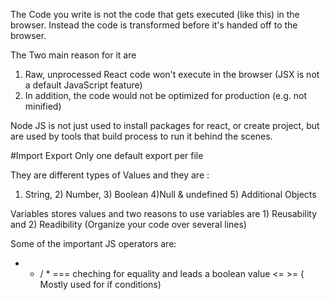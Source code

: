 The Code you write is not the code that gets executed (like this) in the browser. Instead the code is transformed before it's handed off to the browser.

The Two main reason for it are
1) Raw, unprocessed React code won't execute in the browser (JSX is not a default JavaScript feature)
2) In addition, the code would not be optimized for production (e.g. not minified)

Node JS is not just used to install packages for react, or create project, but are used by tools that build process to run it behind the scenes.
 
#Import Export 
Only one default export per file

They are different types of Values and they are :
1) String, 2) Number, 3) Boolean 4)Null & undefined 5) Additional Objects

Variables stores values and two reasons to use variables are 1) Reusability and 2) Readibility (Organize your code over several lines)

Some of the important JS operators are: 
+ - / *
=== cheching for equality and leads a boolean value
<= >= ( Mostly used for if conditions)
